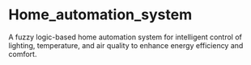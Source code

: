 # Home_automation_system
A fuzzy logic-based home automation system for intelligent control of lighting, temperature, and air quality to enhance energy efficiency and comfort.
